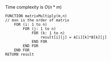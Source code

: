 Time complexity is $O(n*m)$

```
FUNCTION matrixMultiply(m,n)
// mxn is the order of matrix
	FOR (i: 1 to n)
		FOR (j: 1 to n)
			FOR (k: 1 to n)
				result[i][j] = A[i][k]*B[k][j]
			END FOR
		END FOR
	END FOR
RETURN result
```

